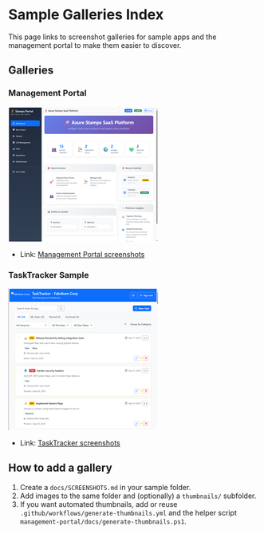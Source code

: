 # Sample Galleries Index

This page links to screenshot galleries for sample apps and the management portal to make them easier to discover.

## Galleries

### Management Portal

[![Management Portal thumbnail](management-portal/docs/thumbnails/ManagmentPortal-Dashboard-Screenshot-thumb.png)](management-portal/docs/SCREENSHOTS.md)

- Link: [Management Portal screenshots](management-portal/docs/SCREENSHOTS.md)

### TaskTracker Sample

[![TaskTracker thumbnail](samples/tasktracker/docs/thumbnails/TaskTrack-HomePage-screenshot-thumb.png)](samples/tasktracker/docs/SCREENSHOTS.md)

- Link: [TaskTracker screenshots](samples/tasktracker/docs/SCREENSHOTS.md)


## How to add a gallery

1. Create a `docs/SCREENSHOTS.md` in your sample folder.
2. Add images to the same folder and (optionally) a `thumbnails/` subfolder.
3. If you want automated thumbnails, add or reuse `.github/workflows/generate-thumbnails.yml` and the helper script `management-portal/docs/generate-thumbnails.ps1`.

